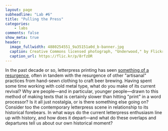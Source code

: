 ```yaml
---
layout: page
subheadline: "Lab #6"
title: "Pulling the Press"
categories:
    - labs
comments: false
show_meta: true
header:
  image_fullwidth: 4880254551_9a35151a0d_b-banner.jpg
  caption: Creative Commons licensed photograph, "Underwood," by Flickr user Canned Muffins
  caption_url: https://flic.kr/p/8rfzDR
---
```


In the past decade or so, letterpress printing has seen [something of a resurgence](https://www.google.com/search?client=safari&rls=en&q=resurgence+letterpress&ie=UTF-8&oe=UTF-8), often in tandem with the resurgence of other "artisanal" practices from hand-sewn clothing to craft beer brewing. Having spent some time working with cold metal type, what do you make of its current revival? Why are people—and in particular, younger people—drawn to this method of making texts that is certainly slower than hitting "print" in a word processor? Is it all just nostalgia, or is there something else going on? Consider too the contemporary letterpress scene in relationship to its historical forebears. In what ways do the current letterpress enthusiasm line up with history, and how does it depart—and what do these overlaps and departures tell us about our own historical moment?